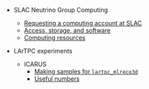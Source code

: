 - SLAC Neutrino Group Computing
  - [Requesting a computing account at SLAC](guides/account.md)
  - [Access, storage, and software](guides/access.md)
  - [Computing resources](guides/resources.md)

- LArTPC experiments
  - ICARUS
    - [Making samples for `lartpc_mlreco3d`](icarus/sample.md)
    - [Useful numbers](icarus/numbers.md)
